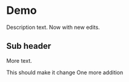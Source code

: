 # Demo

Description text.
Now with new edits.

## Sub header

More text. 

This should make it change
One more addition